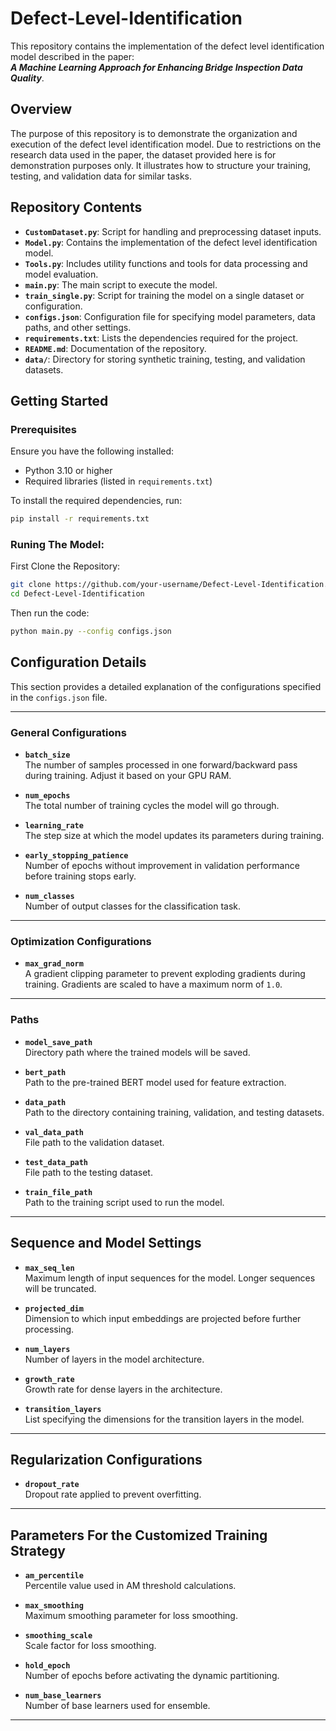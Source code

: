# Defect-Level-Identification

This repository contains the implementation of the defect level identification model described in the paper:  
**_A Machine Learning Approach for Enhancing Bridge Inspection Data Quality_**.

## Overview

The purpose of this repository is to demonstrate the organization and execution of the defect level identification model. Due to restrictions on the research data used in the paper, the dataset provided here is for demonstration purposes only. It illustrates how to structure your training, testing, and validation data for similar tasks.

## Repository Contents

- **`CustomDataset.py`**: Script for handling and preprocessing dataset inputs.
- **`Model.py`**: Contains the implementation of the defect level identification model.
- **`Tools.py`**: Includes utility functions and tools for data processing and model evaluation.
- **`main.py`**: The main script to execute the model.
- **`train_single.py`**: Script for training the model on a single dataset or configuration.
- **`configs.json`**: Configuration file for specifying model parameters, data paths, and other settings.
- **`requirements.txt`**: Lists the dependencies required for the project.
- **`README.md`**: Documentation of the repository.
- **`data/`**: Directory for storing synthetic training, testing, and validation datasets.

## Getting Started

### Prerequisites

Ensure you have the following installed:

- Python 3.10 or higher
- Required libraries (listed in `requirements.txt`)

To install the required dependencies, run:

```bash
pip install -r requirements.txt
```

### Runing The Model:

First Clone the Repository:

```bash
git clone https://github.com/your-username/Defect-Level-Identification.git
cd Defect-Level-Identification
```

Then run the code:

```bash
python main.py --config configs.json
```

## Configuration Details

This section provides a detailed explanation of the configurations specified in the `configs.json` file.

---

### **General Configurations**
- **`batch_size`**  
  The number of samples processed in one forward/backward pass during training. Adjust it based on your GPU RAM.  

- **`num_epochs`**  
  The total number of training cycles the model will go through.    

- **`learning_rate`**  
  The step size at which the model updates its parameters during training.   

- **`early_stopping_patience`**  
  Number of epochs without improvement in validation performance before training stops early.   

- **`num_classes`**  
  Number of output classes for the classification task.    

---

### **Optimization Configurations**
- **`max_grad_norm`**  
  A gradient clipping parameter to prevent exploding gradients during training. Gradients are scaled to have a maximum norm of `1.0`.   

---

### **Paths**
- **`model_save_path`**  
  Directory path where the trained models will be saved.    

- **`bert_path`**  
  Path to the pre-trained BERT model used for feature extraction.    

- **`data_path`**  
  Path to the directory containing training, validation, and testing datasets.    

- **`val_data_path`**  
  File path to the validation dataset.    

- **`test_data_path`**  
  File path to the testing dataset.   

- **`train_file_path`**  
  Path to the training script used to run the model.    

---

## **Sequence and Model Settings**
- **`max_seq_len`**  
  Maximum length of input sequences for the model. Longer sequences will be truncated.    

- **`projected_dim`**  
  Dimension to which input embeddings are projected before further processing.   

- **`num_layers`**  
  Number of layers in the model architecture.    

- **`growth_rate`**  
  Growth rate for dense layers in the architecture.    

- **`transition_layers`**  
  List specifying the dimensions for the transition layers in the model.    

---

## **Regularization Configurations**
- **`dropout_rate`**  
  Dropout rate applied to prevent overfitting. 

---

## **Parameters For the Customized Training Strategy**
- **`am_percentile`**  
  Percentile value used in AM threshold calculations.  

- **`max_smoothing`**  
  Maximum smoothing parameter for loss smoothing.  

- **`smoothing_scale`**  
  Scale factor for loss smoothing.   

- **`hold_epoch`**  
  Number of epochs before activating the dynamic partitioning.  

- **`num_base_learners`**  
  Number of base learners used for ensemble.  

---


